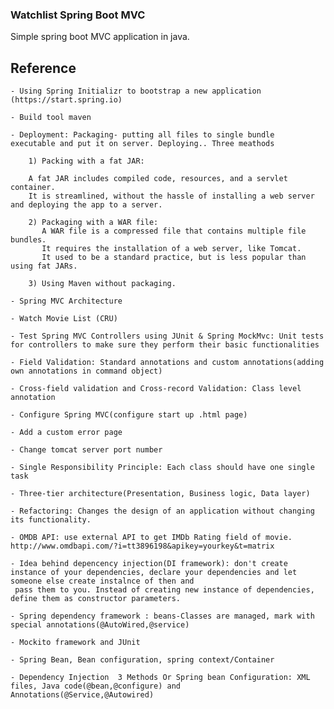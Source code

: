 ### Watchlist Spring Boot MVC
Simple spring boot MVC application in java.

## Reference
    - Using Spring Initializr to bootstrap a new application (https://start.spring.io)
    
    - Build tool maven
    
    - Deployment: Packaging- putting all files to single bundle  executable and put it on server. Deploying.. Three meathods
    
        1) Packing with a fat JAR:
        
        A fat JAR includes compiled code, resources, and a servlet container.
        It is streamlined, without the hassle of installing a web server and deploying the app to a server. 
        
        2) Packaging with a WAR file:
           A WAR file is a compressed file that contains multiple file bundles.
           It requires the installation of a web server, like Tomcat. 
           It used to be a standard practice, but is less popular than using fat JARs. 
           
        3) Using Maven without packaging.
        
    - Spring MVC Architecture
    
    - Watch Movie List (CRU)
    
    - Test Spring MVC Controllers using JUnit & Spring MockMvc: Unit tests for controllers to make sure they perform their basic functionalities
    
    - Field Validation: Standard annotations and custom annotations(adding own annotations in command object)
    
    - Cross-field validation and Cross-record Validation: Class level annotation
    
    - Configure Spring MVC(configure start up .html page)
    
    - Add a custom error page
    
    - Change tomcat server port number
    
    - Single Responsibility Principle: Each class should have one single task
    
    - Three-tier architecture(Presentation, Business logic, Data layer)
    
    - Refactoring: Changes the design of an application without changing its functionality.
    
    - OMDB API: use external API to get IMDb Rating field of movie. http://www.omdbapi.com/?i=tt3896198&apikey=yourkey&t=matrix
    
    - Idea behind depencency injection(DI framework): don't create instance of your dependencies, declare your dependencies and let someone else create instalnce of then and
     pass them to you. Instead of creating new instance of dependencies, define them as constructor parameters.
     
    - Spring dependency framework : beans-Classes are managed, mark with special annotations(@AutoWired,@service)
    
    - Mockito framework and JUnit
    
    - Spring Bean, Bean configuration, spring context/Container
    
    - Dependency Injection  3 Methods Or Spring bean Configuration: XML files, Java code(@bean,@configure) and Annotations(@Service,@Autowired)
